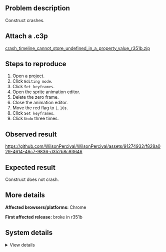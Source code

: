 ## Problem description

Construct crashes.

## Attach a .c3p

[crash_timeline_cannot_store_undefined_in_a_property_value_r351b.zip](https://github.com/WilsonPercival/WilsonPercival/files/12207738/crash_timeline_cannot_store_undefined_in_a_property_value_r351b.zip)

## Steps to reproduce

1. Open a project.
2. Click `Editing mode`.
3. Click `Set keyframes`.
4. Open the sprite animation editor.
5. Delete the zero frame.
6. Close the animation editor.
7. Move the red flag to `1.10s`.
8. Click `Set keyframes`.
9. Click `Undo` three times.

## Observed result

https://github.com/WilsonPercival/WilsonPercival/assets/91274932/f828a029-4614-46c7-9836-d352b8c93646

## Expected result

Construct does not crash.

## More details



**Affected browsers/platforms:** Chrome

**First affected release:** broke in r351b

## System details

<details><summary>View details</summary>

Error report information
Type: unhandled rejection
Reason: Error: cannot store 'undefined' in a property value @ Error: cannot store 'undefined' in a property value at d.Sp (https://editor.construct.net/r351/projectResources.js:811:260) at Array.XJb (https://editor.construct.net/r351/projectResources.js:1302:33) at window.Ijb.dispatchEvent (https://editor.construct.net/r351/main.js:1257:42) at window.Ijb.eO (https://editor.construct.net/r351/main.js:2944:204) at d.Qh (https://editor.construct.net/r351/projectResources.js:777:137) at d.Mi (https://editor.construct.net/r351/projectResources.js:586:122) at d.bj (https://editor.construct.net/r351/projectResources.js:585:421) at LZa.Sz.mf (https://editor.construct.net/r351/projectResources.js:1912:76) at Y1a.Nvc.mf (https://editor.construct.net/r351/projectResources.js:1905:408) at Y1a.Nvc.mf (https://editor.construct.net/r351/projectResources.js:2002:209)
Stack: Error: cannot store 'undefined' in a property value at d.Sp (https://editor.construct.net/r351/projectResources.js:811:260) at Array.XJb (https://editor.construct.net/r351/projectResources.js:1302:33) at window.Ijb.dispatchEvent (https://editor.construct.net/r351/main.js:1257:42) at window.Ijb.eO (https://editor.construct.net/r351/main.js:2944:204) at d.Qh (https://editor.construct.net/r351/projectResources.js:777:137) at d.Mi (https://editor.construct.net/r351/projectResources.js:586:122) at d.bj (https://editor.construct.net/r351/projectResources.js:585:421) at LZa.Sz.mf (https://editor.construct.net/r351/projectResources.js:1912:76) at Y1a.Nvc.mf (https://editor.construct.net/r351/projectResources.js:1905:408) at Y1a.Nvc.mf (https://editor.construct.net/r351/projectResources.js:2002:209)
Construct version: r351
URL: https://editor.construct.net/r351/
Date: Sat Jul 29 2023 19:17:57 GMT+0300 (Восточная Европа, летнее время)
Uptime: 33.7 s

Platform information
Product: Construct 3 r351 (beta)
Browser: Chrome 115.0.5790.110
Browser engine: Chromium
Context: browser
Operating system: Windows 11
Device type: desktop
Device pixel ratio: 1.5
Logical CPU cores: 16
Approx. device memory: 8 GB
User agent: Mozilla/5.0 (Windows NT 10.0; Win64; x64) AppleWebKit/537.36 (KHTML, like Gecko) Chrome/115.0.0.0 Safari/537.36
Language setting: en-US

WebGL information
Version string: WebGL 2.0 (OpenGL ES 3.0 Chromium)
Numeric version: 2
Supports NPOT textures: yes
Supports GPU profiling: no
Supports highp precision: yes
Vendor: Google Inc. (AMD)
Renderer: ANGLE (AMD, AMD Radeon(TM) Graphics Direct3D11 vs_5_0 ps_5_0, D3D11)
Major performance caveat: no
Maximum texture size: 16384
Point size range: 1 to 1024
Extensions: EXT_color_buffer_float, EXT_color_buffer_half_float, EXT_disjoint_timer_query_webgl2, EXT_float_blend, EXT_texture_compression_bptc, EXT_texture_compression_rgtc, EXT_texture_filter_anisotropic, EXT_texture_norm16, KHR_parallel_shader_compile, OES_draw_buffers_indexed, OES_texture_float_linear, OVR_multiview2, WEBGL_compressed_texture_s3tc, WEBGL_compressed_texture_s3tc_srgb, WEBGL_debug_renderer_info, WEBGL_debug_shaders, WEBGL_lose_context, WEBGL_multi_draw, WEBGL_provoking_vertex

</details>

